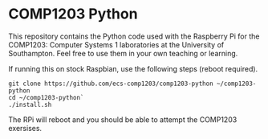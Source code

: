 # COMP1203 Python
This repository contains the Python code used with the Raspberry Pi for the COMP1203: Computer Systems 1 laboratories
at the University of Southampton. Feel free to use them in your own teaching or learning.

If running this on stock Raspbian, use the following steps (reboot required).

```
git clone https://github.com/ecs-comp1203/comp1203-python ~/comp1203-python
cd ~/comp1203-python`
./install.sh
```

The RPi will reboot and you should be able to attempt the COMP1203 exersises.